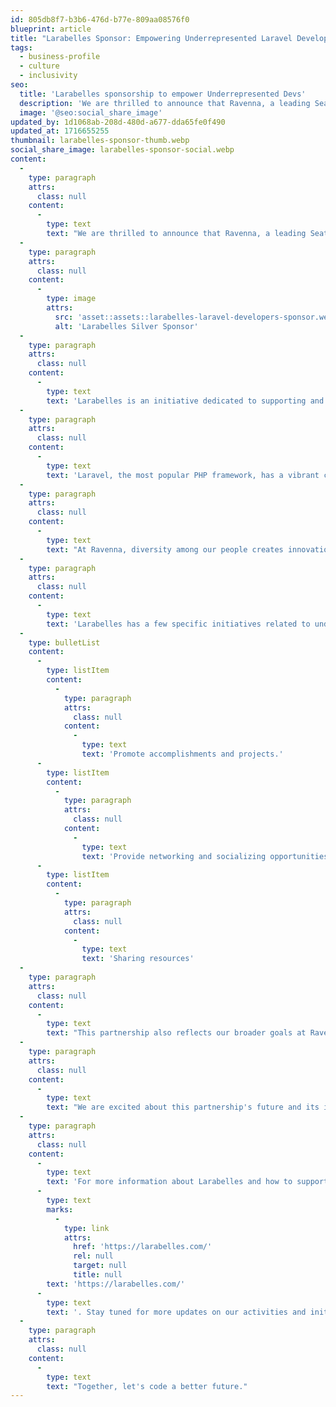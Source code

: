 ```yaml
---
id: 805db8f7-b3b6-476d-b77e-809aa08576f0
blueprint: article
title: "Larabelles Sponsor: Empowering Underrepresented Laravel Developers in\_Tech"
tags:
  - business-profile
  - culture
  - inclusivity
seo:
  title: 'Larabelles sponsorship to empower Underrepresented Devs'
  description: 'We are thrilled to announce that Ravenna, a leading Seattle Laravel development shop, has become a proud sponsor of Larabelles.'
  image: '@seo:social_share_image'
updated_by: 1d1068ab-208d-480d-a677-dda65fe0f490
updated_at: 1716655255
thumbnail: larabelles-sponsor-thumb.webp
social_share_image: larabelles-sponsor-social.webp
content:
  -
    type: paragraph
    attrs:
      class: null
    content:
      -
        type: text
        text: "We are thrilled to announce that Ravenna, a leading Seattle Laravel development shop, has become a proud sponsor of Larabelles.\_"
  -
    type: paragraph
    attrs:
      class: null
    content:
      -
        type: image
        attrs:
          src: 'asset::assets::larabelles-laravel-developers-sponsor.webp'
          alt: 'Larabelles Silver Sponsor'
  -
    type: paragraph
    attrs:
      class: null
    content:
      -
        type: text
        text: 'Larabelles is an initiative dedicated to supporting and amplifying the voices of under-represented Laravel developers due to their gender. This partnership marks a positive step forward in our commitment to fostering diversity and inclusivity within the technology sector.'
  -
    type: paragraph
    attrs:
      class: null
    content:
      -
        type: text
        text: 'Laravel, the most popular PHP framework, has a vibrant community of developers. However, like many areas in tech, there is an underrepresentation of certain groups, which is where Larabelles steps in. Larabelles is an empowering community that aims to provide a supportive network for women and non-binary individuals passionate about Laravel development. Larabelles strives to break barriers and pave the way for a more diverse future in tech by offering resources, mentorship, and networking opportunities.'
  -
    type: paragraph
    attrs:
      class: null
    content:
      -
        type: text
        text: "At Ravenna, diversity among our people creates innovation. Our sponsorship of Larabelles is motivated by our commitment to creating an environment where diverse voices\_are heard\_and leading the charge. We are excited to support Larabelles in its mission to educate, inspire, and nurture the talents of underrepresented developers."
  -
    type: paragraph
    attrs:
      class: null
    content:
      -
        type: text
        text: 'Larabelles has a few specific initiatives related to under-represented Laravel developers:'
  -
    type: bulletList
    content:
      -
        type: listItem
        content:
          -
            type: paragraph
            attrs:
              class: null
            content:
              -
                type: text
                text: 'Promote accomplishments and projects.'
      -
        type: listItem
        content:
          -
            type: paragraph
            attrs:
              class: null
            content:
              -
                type: text
                text: 'Provide networking and socializing opportunities.'
      -
        type: listItem
        content:
          -
            type: paragraph
            attrs:
              class: null
            content:
              -
                type: text
                text: 'Sharing resources'
  -
    type: paragraph
    attrs:
      class: null
    content:
      -
        type: text
        text: "This partnership also reflects our broader goals at Ravenna: championing an inclusive culture within our company and the tech industry. By supporting Larabelles, we are not only investing in individual talents but also supporting the community.\_"
  -
    type: paragraph
    attrs:
      class: null
    content:
      -
        type: text
        text: "We are excited about this partnership's future and its impact on the Larabelles community and our staff. Ravenna and Larabelles can make significant strides towards a more inclusive and diverse tech ecosystem."
  -
    type: paragraph
    attrs:
      class: null
    content:
      -
        type: text
        text: 'For more information about Larabelles and how to support or get involved, visit '
      -
        type: text
        marks:
          -
            type: link
            attrs:
              href: 'https://larabelles.com/'
              rel: null
              target: null
              title: null
        text: 'https://larabelles.com/'
      -
        type: text
        text: '. Stay tuned for more updates on our activities and initiatives with Larabelles.'
  -
    type: paragraph
    attrs:
      class: null
    content:
      -
        type: text
        text: "Together, let's code a better future."
---
```

